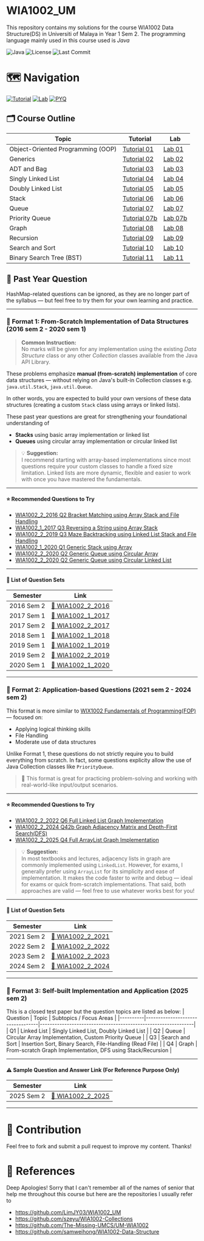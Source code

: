 # WIA1002_UM
This repository contains my solutions for the course WIA1002 Data Structure(DS) in Universiti of Malaya in Year 1 Sem 2. The programming language mainly used in this course used is *Java*

![Java](https://img.shields.io/badge/Java-17%2B-orange?logo=openjdk) 
![License](https://img.shields.io/badge/License-MIT-green)
![Last Commit](https://img.shields.io/github/last-commit/tianlongc/WIA1002_UM)

# 🗺️ Navigation
[![Tutorial](https://img.shields.io/badge/📖-Tutorials-blue)](https://github.com/tianlongc/WIA1002_UM?tab=readme-ov-file#%EF%B8%8F-course-outline)
[![Lab](https://img.shields.io/badge/💻-Lab-orange)](https://github.com/tianlongc/WIA1002_UM?tab=readme-ov-file#%EF%B8%8F-course-outline)
[![PYQ](https://img.shields.io/badge/📝-Past_Year_Question-yellow)](https://github.com/tianlongc/WIA1002_UM?tab=readme-ov-file#-lab)

## 🗂️ Course Outline

| Topic                            | Tutorial                                                                                          | Lab                                                                                 |
|----------------------------------|---------------------------------------------------------------------------------------------------|--------------------------------------------------------------------------------------|
| Object-Oriented Programming (OOP) | [Tutorial 01](https://github.com/tianlongc/WIA1002_UM/blob/main/Tutorial/24068668_WIA1002_Tutorial01.pdf) | [Lab 01](https://github.com/tianlongc/WIA1002_UM/tree/main/Lab/Lab%2001)           |
| Generics                         | [Tutorial 02](https://github.com/tianlongc/WIA1002_UM/blob/main/Tutorial/24068668_WIA1002_Tutorial02.pdf) | [Lab 02](https://github.com/tianlongc/WIA1002_UM/tree/main/Lab/Lab%2002)            |
| ADT and Bag                      | [Tutorial 03](https://github.com/tianlongc/WIA1002_UM/blob/main/Tutorial/24068668_WIA1002_Tutorial03.pdf) | [Lab 03](https://github.com/tianlongc/WIA1002_UM/tree/main/Lab/Lab%2003)            |
| Singly Linked List               | [Tutorial 04](https://github.com/tianlongc/WIA1002_UM/blob/main/Tutorial/24068668_WIA1002_Tutorial04.pdf) | [Lab 04](https://github.com/tianlongc/WIA1002_UM/tree/main/Lab/Lab%2004)            |
| Doubly Linked List              | [Tutorial 05](https://github.com/tianlongc/WIA1002_UM/blob/main/Tutorial/24068668_WIA1002_Tutorial05.pdf) | [Lab 05](https://github.com/tianlongc/WIA1002_UM/tree/main/Lab/Lab%2005)             |
| Stack                            | [Tutorial 06](https://github.com/tianlongc/WIA1002_UM/blob/main/Tutorial/24068668_WIA1002_Tutorial06.pdf) | [Lab 06](https://github.com/tianlongc/WIA1002_UM/tree/main/Lab/Lab%2006)            |
| Queue                            | [Tutorial 07](https://github.com/tianlongc/WIA1002_UM/blob/main/Tutorial/24068668_WIA1002_Tutorial07.pdf) | [Lab 07](https://github.com/tianlongc/WIA1002_UM/tree/main/Lab/Lab%2007/L7)         |
| Priority Queue                   | [Tutorial 07b](https://github.com/tianlongc/WIA1002_UM/blob/main/Tutorial/24068668_WIA1002_Tutorial07b.pdf) | [Lab 07b](https://github.com/tianlongc/WIA1002_UM/tree/main/Lab/Lab%2007/L7b)       |
| Graph                            | [Tutorial 08](https://github.com/tianlongc/WIA1002_UM/blob/main/Tutorial/24068668_WIA1002_Tutorial08.pdf) | [Lab 08](https://github.com/tianlongc/WIA1002_UM/tree/main/Lab/Lab%2008)            |
| Recursion                        | [Tutorial 09](https://github.com/tianlongc/WIA1002_UM/blob/main/Tutorial/24068668_WIA1002_Tutorial09.pdf) | [Lab 09](https://github.com/tianlongc/WIA1002_UM/tree/main/Lab/Lab%2009)            |
| Search and Sort                  | [Tutorial 10](https://github.com/tianlongc/WIA1002_UM/blob/main/Tutorial/24068668_WIA1002_Tutorial10.pdf) | [Lab 10](https://github.com/tianlongc/WIA1002_UM/tree/main/Lab/Lab%2010)            |
| Binary Search Tree (BST)         | [Tutorial 11](https://github.com/tianlongc/WIA1002_UM/blob/main/Tutorial/24068668_WIA1002_Tutorial11.pdf) | [Lab 11](https://github.com/tianlongc/WIA1002_UM/tree/main/Lab/Lab%2011)            |

## 📝 Past Year Question
HashMap-related questions can be ignored, as they are no longer part of the syllabus — but feel free to try them for your own learning and practice.

---

### 📄 Format 1: From-Scratch Implementation of Data Structures (2016 sem 2 - 2020 sem 1)
> **Common Instruction:**<br>
> No marks will be given for any implementation using the existing _Data Structure_ class or any other _Collection_ classes available from the Java API Library.

These problems emphasize **manual (from-scratch) implementation** of core data structures — without relying on Java's built-in Collection classes e.g. `java.util.Stack`, `java.util.Queue`.

In other words, you are expected to build your own versions of these data structures (creating a custom `Stack` class using arrays or linked lists).

These past year questions are great for strengthening your foundational understanding of
- **Stacks** using basic array implementation or linked list 
- **Queues** using circular array implementation or circular linked list

> 💡 **Suggestion:**<br>
> I recommend starting with array-based implementations since most questions require your custom classes to handle a fixed size limitation. Linked lists are more dynamic, flexible and easier to work with once you have mastered the fundamentals.

---

#### ⭐ Recommended Questions to Try
- [WIA1002_2_2016 Q2 Bracket Matching using Array Stack and File Handling](https://github.com/tianlongc/WIA1002_UM/tree/main/PYQ/WIA1002_2_2016/Q2array)
- [WIA1002_1_2017 Q3 Reversing a String using Array Stack](https://github.com/tianlongc/WIA1002_UM/tree/main/PYQ/WIA1002_1_2017/Q3)
- [WIA1002_2_2019 Q3 Maze Backtracking using Linked List Stack and File Handling](https://github.com/tianlongc/WIA1002_UM/tree/main/PYQ/WIA1002_2_2019/Q3)
- [WIA1002_1_2020 Q1 Generic Stack using Array](https://github.com/tianlongc/WIA1002_UM/blob/main/PYQ/WIA1002_1_2020/Q1/GenericStack.java)
- [WIA1002_2_2020 Q2 Generic Queue using Circular Array](https://github.com/tianlongc/WIA1002_UM/blob/main/PYQ/WIA1002_1_2020/Q2/GenericQueue.java)
- [WIA1002_2_2020 Q2 Generic Queue using Circular Linked List](https://github.com/tianlongc/WIA1002_UM/blob/main/PYQ/WIA1002_1_2020/Q2CLL/GenericQueue.java)

---

#### 📁 List of Question Sets

| Semester     | Link                                                                 |
|--------------|----------------------------------------------------------------------|
| 2016 Sem 2   | [📂 WIA1002_2_2016](https://github.com/tianlongc/WIA1002_UM/tree/main/PYQ/WIA1002_2_2016) |
| 2017 Sem 1   | [📂 WIA1002_1_2017](https://github.com/tianlongc/WIA1002_UM/tree/main/PYQ/WIA1002_1_2017) |
| 2017 Sem 2   | [📂 WIA1002_2_2017](https://github.com/tianlongc/WIA1002_UM/tree/main/PYQ/WIA1002_2_2017) |
| 2018 Sem 1   | [📂 WIA1002_1_2018](https://github.com/tianlongc/WIA1002_UM/tree/main/PYQ/WIA1002_1_2018) |
| 2019 Sem 1   | [📂 WIA1002_1_2019](https://github.com/tianlongc/WIA1002_UM/tree/main/PYQ/WIA1002_1_2019) |
| 2019 Sem 2   | [📂 WIA1002_2_2019](https://github.com/tianlongc/WIA1002_UM/tree/main/PYQ/WIA1002_2_2019) |
| 2020 Sem 1   | [📂 WIA1002_1_2020](https://github.com/tianlongc/WIA1002_UM/tree/main/PYQ/WIA1002_1_2020) |

---

### 📄 Format 2: Application-based Questions (2021 sem 2 - 2024 sem 2)
This format is more similar to [WIX1002 Fundamentals of Programming(FOP)](https://github.com/tianlongc/WIX1002_UM/tree/main) — focused on:
- Applying logical thinking skills
- File Handling
- Moderate use of data structures

Unlike Format 1, these questions do not strictly require you to build everything from scratch.
In fact, some questions explicity allow the use of Java Collection classes like `PriorityQueue`.
> 🧠 This format is great for practicing problem-solving and working with real-world-like input/output scenarios.

---

#### ⭐ Recommended Questions to Try
- [WIA1002_2_2022 Q6 Full Linked List Graph Implementation](https://github.com/tianlongc/WIA1002_UM/tree/main/PYQ/WIA1002_2_2022/Q6)
- [WIA1002_2_2024 Q42b Graph Adjacency Matrix and Depth-First Search(DFS)](https://github.com/tianlongc/WIA1002_UM/tree/main/PYQ/WIA1002_2_2024/Q42b)
- [WIA1002_2_2025 Q4 Full ArrayList Graph Implementation](https://github.com/tianlongc/WIA1002_UM/tree/main/PYQ/WIA1002_2_2025/Q4)

> 💡 **Suggestion:**<br>
> In most textbooks and lectures, adjacency lists in graph are commonly implemented using `LinkedList`. However, for exams, I generally prefer using `ArrayList` for its simplicity and ease of implementation. It makes the code faster to write and debug — ideal for exams or quick from-scratch implementations. That said, both approaches are valid — feel free to use whatever works best for you!

---

#### 📁 List of Question Sets

| Semester     | Link                                                                 |
|--------------|----------------------------------------------------------------------|
| 2021 Sem 2   | [📂 WIA1002_2_2021](https://github.com/tianlongc/WIA1002_UM/tree/main/PYQ/WIA1002_2_2021) |
| 2022 Sem 2   | [📂 WIA1002_2_2022](https://github.com/tianlongc/WIA1002_UM/tree/main/PYQ/WIA1002_2_2022) |
| 2023 Sem 2   | [📂 WIA1002_2_2023](https://github.com/tianlongc/WIA1002_UM/tree/main/PYQ/WIA1002_2_2023) |
| 2024 Sem 2   | [📂 WIA1002_2_2024](https://github.com/tianlongc/WIA1002_UM/tree/main/PYQ/WIA1002_2_2024) |

---

### 📄 Format 3: Self-built Implementation and Application (2025 sem 2)
This is a closed test paper but the question topics are listed as below:
| Question | Topic                            | Subtopics / Focus Areas                                      |
|----------|----------------------------------|---------------------------------------------------------------|
| Q1       | Linked List                      | Singly Linked List, Doubly Linked List                        |
| Q2       | Queue                            | Circular Array Implementation, Custom Priority Queue          |
| Q3       | Search and Sort    | Insertion Sort, Binary Search, File-Handling (Read File)      |
| Q4       | Graph                     | From-scratch Graph Implementation, DFS using Stack/Recursion |

---
#### ⚠️ **Sample Question and Answer Link (For Reference Purpose Only)**   
| Semester     | Link                                                                 |
|--------------|----------------------------------------------------------------------|
| 2025 Sem 2   |[📂 WIA1002_2_2025](https://github.com/tianlongc/WIA1002_UM/tree/main/PYQ/WIA1002_2_2025) |

---

# 🤝 Contribution
Feel free to fork and submit a pull request to improve my content. Thanks!

# 🧷 References 
Deep Apologies! Sorry that I can't remember all of the names of senior that help me throughout this course but here are the repositories I usually refer to
- https://github.com/LimJY03/WIA1002_UM
- https://github.com/szeyu/WIA1002-Collections
- https://github.com/The-Missing-UMCS/UM-WIA1002
- https://github.com/samweihong/WIA1002-Data-Structure
